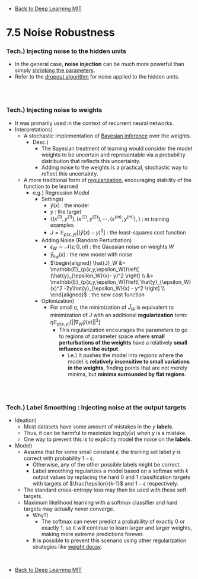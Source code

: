 * [Back to Deep Learning MIT](../../main.md)

# 7.5 Noise Robustness
### Tech.) Injecting noise to the **hidden units**
- In the general case, **noise injection** can be much more powerful than simply [shrinking the parameters](../01/note.md#concept-regularization-in-deep-learning).
- Refer to the [dropout algorithm](../12.note.md) for noise applied to the hidden units.

<br><br>

### Tech.) Injecting noise to weights
- It was primarily used in the context of recurrent neural networks.
- Interpretations)
  - A stochastic implementation of [Bayesian inference](../../ch05/06/note.md#56-bayesian-statistics) over the weights.
    - Desc.)
      - The Bayesian treatment of learning would consider the model weights to be uncertain and representable via a probability distribution that reflects this uncertainty. 
      - Adding noise to the weights is a practical, stochastic way to reflect this uncertainty.
  - A more traditional form of [regularization](../01/note.md#concept-regularization-in-deep-learning), encouraging stability of the function to be learned
    - e.g.) Regression Model
      - Settings)
        - $`\hat{y}(x)`$ : the model
        - $`y`$ : the target
        - $`\{(x^{(1)}, y^{(1)}), (x^{(2)}, y^{(2)}), \cdots, (x^{(m)}, y^{(m)}), \}`$ : $`m`$ training examples
        - $`J = \mathbb{E}_{p(x,y)}\left[ (\hat{y}(x)- y)^2 \right]`$ : the least-squares cost function
      - Adding Noise (Random Perturbation)
        - $`\epsilon_W \sim \mathcal{N}(\epsilon; 0, \eta I)`$ : the Gaussian noise on weights $`W`$
        - $`\hat{y}_{\epsilon_W}(x)`$ : the new model with noise
        - $`\begin{aligned}
            \hat{J}_W &= \mathbb{E}_{p(x,y,\epsilon_W)}\left[ (\hat{y}_{\epsilon_W}(x)- y)^2 \right] \\
            &= \mathbb{E}_{p(x,y,\epsilon_W)}\left[ \hat{y}_{\epsilon_W}(x)^2 -2y\hat{y}_{\epsilon_W}(x) - y^2 \right] \\
          \end{aligned}`$ : the new cost function
      - Optimization)
        - For small $`\eta`$, the minimization of $`\hat{J}_W`$ is equivalent to minimization of $`J`$ with an additional **regularization** term: $`\eta\mathbb{E}_{p(x,y)}\left[ ||\nabla_W \hat{y}(x)||^2 \right]`$
          - This regularization encourages the parameters to go to regions of parameter space where **small perturbations of the weights** have a relatively **small influence on the output**.
            - i.e.) It pushes the model into regions where the model is **relatively insensitive to small variations in the weights**, finding points that are not merely minima, but **minima surrounded by flat regions**.

<br><br>

### Tech.) Label Smoothing : Injecting noise at the output targets
- Ideation)
  - Most datasets have some amount of mistakes in the $`y`$ **labels**.
  - Thus, it can be harmful to maximize $`\log p(y | x)`$ when $`y`$ is a mistake.
  - One way to prevent this is to explicitly model the noise on the **labels**.
- Model)
  - Assume that for some small constant $`\epsilon`$, the training set label $`y`$ is correct with probability $`1-\epsilon`$.
    - Otherwise, any of the other possible labels might be correct.
    - Label smoothing regularizes a model based on a softmax with $`k`$ output values by replacing the hard $`0`$ and $`1`$ classification targets with targets of $`\frac{\epsilon}{k-1}`$ and $`1-\epsilon`$ respectively.
  - The standard cross-entropy loss may then be used with these soft targets.
  - Maximum likelihood learning with a softmax classifier and hard targets may actually never converge.
    - Why?)
      - The softmax can never predict a probability of exactly $`0`$ or exactly $`1`$, so it will continue to learn larger and larger weights, making more extreme predictions forever.
    - It is possible to prevent this scenario using other regularization strategies like [weight decay](../01/note.md#711-l2-parameter-regularization-weight-decay).


<br>

* [Back to Deep Learning MIT](../../main.md)
